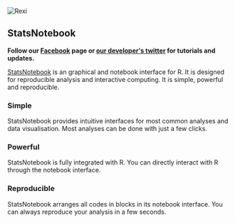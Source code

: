 ![Rexi](https://github.com/gckc123/StatsNotebook/rexi.png)

## StatsNotebook

**Follow our [Facebook](https://www.facebook.com/StatsNotebook) page or [our developer's twitter](https://twitter.com/gckc123) for tutorials and updates.**

[StatsNotebook](https://statsnotebook.io) is an graphical and notebook interface for R. It is designed for reproducible analysis and interactive computing. It is simple, powerful and reproducible.

### Simple

StatsNotebook provides intuitive interfaces for most common analyses and data visualisation. Most analyses can be done with just a few clicks.

### Powerful

StatsNotebook is fully integrated with R. You can directly interact with R through the notebook interface.

### Reproducible

StatsNotebook arranges all codes in blocks in its notebook interface. You can always reproduce your analysis in a few seconds.